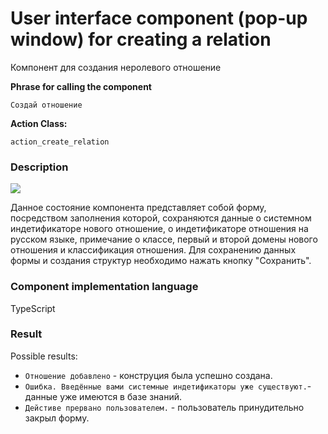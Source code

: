 # User interface component (pop-up window) for creating a relation

Компонент для создания неролевого отношение

**Phrase for calling the component**

`Создай отношение`

**Action Class:**

`action_create_relation`

### Description

<img src="../images/createRelation.png"></img>

Данное состояние компонента представляет собой форму, посредством заполнения которой, сохраняются данные о системном индетификаторе нового отношение, о индетификаторе отношения на русском языке, примечание о классе, первый и второй домены нового отношения и классификация отношения. Для сохранению данных формы и создания структур необходимо нажать кнопку "Сохранить".

### Component implementation language

TypeScript

### Result

Possible results:

* `Отношение добавлено` - конструция была успешно создана.
* `Ошибка. Введённые вами системные индетификаторы уже существуют.`- данные уже имеются в базе знаний.
* `Дейстиве прервано пользователем.` - пользователь принудительно закрыл форму.